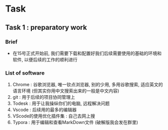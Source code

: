 # Task

## Task 1 : preparatory work

### Brief

- 在15号正式开始前, 我们需要下载和配置好我们后续需要使用的基础的环境和软件, 以便后续的工作的顺利进行

 ### List of software

1. Chrome : 谷歌浏览器, 唯一钦点浏览器, 别的少用, 多用谷歌搜索, 适应英文的语言环境 (但其实你用中文搜索出来的一般是中文内容)
2. git : 用于后续的项目协同管理上
3. Todesk : 用于让我操纵你们的电脑, 远程解决问题
4. Vscode : 后续用的最多的编辑器
5. VScode的使用优化插件集 : 自己去网上搜
6. Typora : 用于编辑和查看MarkDown文件 (破解版我会发在群里) 

